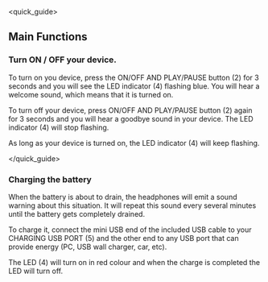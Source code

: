 <quick_guide>
## Main Functions

### Turn ON / OFF your device.

To turn on you device, press the ON/OFF AND PLAY/PAUSE button (2) for 3 seconds and you will see the LED indicator (4) flashing blue. You will hear a welcome sound, which means that it is turned on.

To turn off your device, press ON/OFF AND PLAY/PAUSE button (2) again for 3 seconds and you will hear a goodbye sound in your device.  The LED indicator (4) will stop flashing.

As long as your device is turned on, the LED indicator (4) will keep flashing.

</quick_guide>

### Charging the battery

When the battery is about to drain, the headphones will emit a sound warning about this situation. It will repeat this sound every several minutes until the battery gets completely drained.

To charge it, connect the mini USB end of the included USB cable to your CHARGING USB PORT (5) and the other end to any USB port that can provide energy (PC, USB wall charger, car, etc). 

The LED (4) will turn on in red colour and when the charge is completed the LED will turn off.

